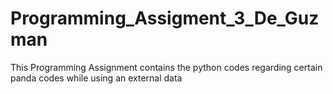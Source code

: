# Programming_Assigment_3_De_Guzman
This Programming Assignment contains the python codes regarding certain panda codes while using an external data
